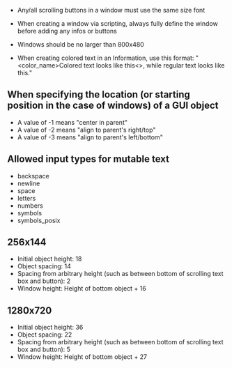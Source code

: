 * Any/all scrolling buttons in a window must use the same size font

* When creating a window via scripting, always fully define the window before adding any infos or buttons

* Windows should be no larger than 800x480

* When creating colored text in an Information, use this format:
"<color_name>Colored text looks like this<>, while regular text looks like this."

## When specifying the location (or starting position in the case of windows) of a GUI object

* A value of -1 means "center in parent"
* A value of -2 means "align to parent's right/top"
* A value of -3 means "align to parent's left/bottom"

## Allowed input types for mutable text

* backspace
* newline
* space
* letters
* numbers
* symbols
* symbols_posix

## 256x144

* Initial object height: 18
* Object spacing: 14
* Spacing from arbitrary height (such as between bottom of scrolling text box and button): 2
* Window height: Height of bottom object + 16

## 1280x720

* Initial object height: 36
* Object spacing: 22
* Spacing from arbitrary height (such as between bottom of scrolling text box and button): 5
* Window height: Height of bottom object + 27
